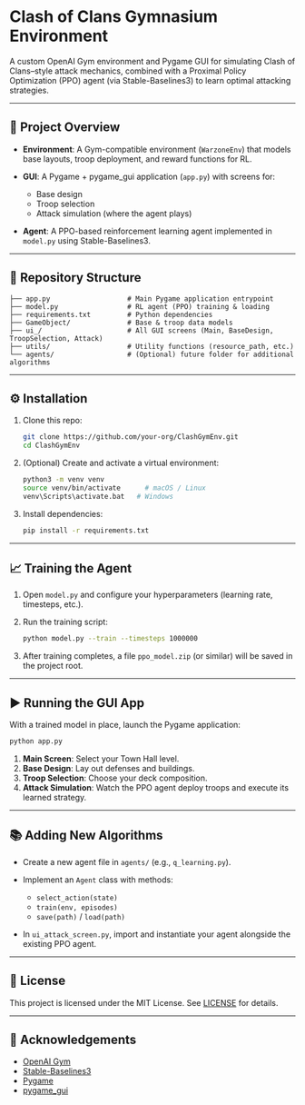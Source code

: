 # Clash of Clans Gymnasium Environment

A custom OpenAI Gym environment and Pygame GUI for simulating Clash of Clans–style attack mechanics, combined with a Proximal Policy Optimization (PPO) agent (via Stable-Baselines3) to learn optimal attacking strategies.

---

## 🚀 Project Overview

* **Environment**: A Gym-compatible environment (`WarzoneEnv`) that models base layouts, troop deployment, and reward functions for RL.
* **GUI**: A Pygame + pygame\_gui application (`app.py`) with screens for:

  * Base design
  * Troop selection
  * Attack simulation (where the agent plays)
* **Agent**: A PPO-based reinforcement learning agent implemented in `model.py` using Stable-Baselines3.

---

## 📂 Repository Structure

```plaintext
├── app.py                   # Main Pygame application entrypoint
├── model.py                 # RL agent (PPO) training & loading
├── requirements.txt         # Python dependencies
├── GameObject/              # Base & troop data models
├── ui_/                     # All GUI screens (Main, BaseDesign, TroopSelection, Attack)
├── utils/                   # Utility functions (resource_path, etc.)
└── agents/                  # (Optional) future folder for additional algorithms
```

---

## ⚙️ Installation

1. Clone this repo:

   ```bash
   git clone https://github.com/your-org/ClashGymEnv.git
   cd ClashGymEnv
   ```

2. (Optional) Create and activate a virtual environment:

   ```bash
   python3 -m venv venv
   source venv/bin/activate      # macOS / Linux
   venv\Scripts\activate.bat   # Windows
   ```

3. Install dependencies:

   ```bash
   pip install -r requirements.txt
   ```

---

## 📈 Training the Agent

1. Open `model.py` and configure your hyperparameters (learning rate, timesteps, etc.).

2. Run the training script:

   ```bash
   python model.py --train --timesteps 1000000
   ```

3. After training completes, a file `ppo_model.zip` (or similar) will be saved in the project root.

---

## ▶️ Running the GUI App

With a trained model in place, launch the Pygame application:

```bash
python app.py
```

1. **Main Screen**: Select your Town Hall level.
2. **Base Design**: Lay out defenses and buildings.
3. **Troop Selection**: Choose your deck composition.
4. **Attack Simulation**: Watch the PPO agent deploy troops and execute its learned strategy.

---

## 📚 Adding New Algorithms

* Create a new agent file in `agents/` (e.g., `q_learning.py`).
* Implement an `Agent` class with methods:

  * `select_action(state)`
  * `train(env, episodes)`
  * `save(path)` / `load(path)`
* In `ui_attack_screen.py`, import and instantiate your agent alongside the existing PPO agent.

---

## 📝 License

This project is licensed under the MIT License. See [LICENSE](LICENSE) for details.

---

## 🙏 Acknowledgements

* [OpenAI Gym](https://gym.openai.com/)
* [Stable-Baselines3](https://github.com/DLR-RM/stable-baselines3)
* [Pygame](https://www.pygame.org/)
* [pygame\_gui](https://pygame-gui.readthedocs.io/)
